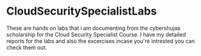 # CloudSecuritySpecialistLabs
These are hands on labs that i am documenting from the cybershujaa scholarship for the Cloud Security Specialist Course. I have my detailed reports for the labs and also the excercises  incase you're intrested you can check them out.
